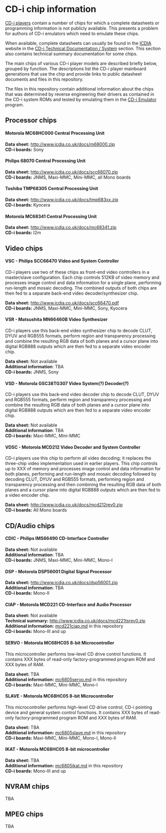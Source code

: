 # CD-i chip information

[CD-i players] contain a number of chips for which a complete datasheets or
programming information is not publicly available. This presents a problem for
authors of CD-i emulators which need to emulate these chips.

When available, complete datasheets can usually be found in the [ICDIA] website
in the [CD-i Technical Documentation / System] section. This section also
contains technical summary documentation for some chips.

The main chips of various CD-i player models are described briefly below,
grouped by function. The descriptions list the CD-i player mainboard generations
that use the chip and provide links to public datasheet documents and files in
this repository.

The files in this repository contain additional information about the chips that
was determined by reverse engineering their drivers as contained in the CD-i
system ROMs and tested by emulating them in the [CD-i Emulator] program.

[CD-i Players]: http://www.cdiemu.org/players/
[CD-i Emulator]: http://www.cdiemu.org/cdiemu/
[ICDIA]: http://www.icdia.co.uk/
[CD-i Technical Documentation / System]: http://www.icdia.co.uk/docs/

## Processor chips

#### Motorola MC68HC000 Central Processing Unit

**Data sheet:** http://www.icdia.co.uk/docs/m68000.zip \
**CD-i boards:** Sony

#### Philips 68070 Central Processing Unit

**Data sheet:** http://www.icdia.co.uk/docs/scc68070.zip \
**CD-i boards:** JNMS, Maxi-MMC, Mini-MMC, all Mono boards

#### Toshiba TMP68305 Central Processing Unit

**Data sheet:** http://www.icdia.co.uk/docs/tmp683xx.zip \
**CD-i boards:** Kyocera

#### Motorola MC68341 Central Processing Unit

**Data sheet:** http://www.icdia.co.uk/docs/mc68341.zip \
**CD-i boards:** I2m

## Video chips

#### VSC - Philips SCC66470 Video and System Controller

CD-i players use two of these chips as front-end video controllers in
a master/slave configuration. Each chip controls 512KB of video memory and
processes image control and data information for a single plane, performing
run-length and mosaic decoding. The combined outputs of both chips
are then fed to a separate back-end video decoder/synthesizer chip.

**Data sheet:** http://www.icdia.co.uk/docs/scc66470.pdf \
**CD-i boards:** JNMS, Maxi-MMC, Mini-MMC, Sony, Kyocera

#### VSR - Matsushita MN66460B Video Synthesizer

CD-i players use this back-end video synthesizer chip to decode CLUT, DYUV and
RGB555 formats, perform region and transparency processing and combine the
resulting RGB data of both planes and a cursor plane into digital RGB888 outputs
which are then fed to a separate video encoder chip.

**Data sheet:** Not available \
**Additional information**: TBA \
**CD-i boards:** JNMS, Sony

#### VSD - Motorola GSC38TG307 Video System(?) Decoder(?)

CD-i players use this back-end video decoder chip to decode CLUT, DYUV and
RGB555 formats, perform region and transparency processing and combine the
resulting RGB data of both planes and a cursor plane into digital RGB888 outputs
which are then fed to a separate video encoder chip.

**Data sheet:** Not available \
**Additional information**: TBA \
**CD-i boards:** Maxi-MMC, Mini-MMC

#### VDSC - Motorola MCD212 Video Decoder and System Controller

CD-i players use this chip to perform all video decoding; it replaces the
three-chip video implementation used in earlier players. This chip controls up
to XXX of memory and processes image control and data information for both
planes, performing and run-length and mosaic decoding followed by decoding CLUT,
DYUV and RGB555 formats, performing region and transparency processing and then
combining the resulting RGB data of both planes and a cursor plane
into digital RGB888 outputs which are then
fed to a video encoder chip.

**Data sheet:** http://www.icdia.co.uk/docs/mcd212rev0.zip \
**CD-i boards:** All Mono boards

## CD/Audio chips

#### CDIC - Philips IMS66490 CD-Interface Controller

**Data sheet:** Not available \
**Additional information**: TBA \
**CD-i boards:** JNMS, Maxi-MMC, Mini-MMC, Mono-I

#### DSP - Motorola DSP56001 Digital Signal Processor

**Data sheet:** http://www.icdia.co.uk/docs/dsp56001.zip \
**Additional information**: TBA \
**CD-i boards:** Mono-II

#### CIAP - Motorola MCD221 CD-Interface and Audio Processor

**Data sheet:** Not available \
**Technical summary:** http://www.icdia.co.uk/docs/mcd221tsrev0.zip \
**Additional information:** [mcd221ciap.md](mcd221ciap.md) in this repository \
**CD-i boards:** Mono-III and up

#### SERVO - Motorola MC68HC05 8-bit Microcontroller

This microcontroller performs low-level CD drive control functions.
It contains XXX bytes of read-only factory-programmed program ROM
and XXX bytes of RAM.

**Data sheet:** TBA \
**Additional information:** [mc6805servo.md](mc6805servo.md) in this repository \
**CD-i boards:** Maxi-MMC, Mini-MMC, Mono-I

#### SLAVE - Motorola MC68HC05 8-bit Microcontroller

This microcontroller performs high-level CD drive control, CD-i pointing
device and general system control functions.
It contains XXX bytes of read-only factory-programmed program ROM
and XXX bytes of RAM.

**Data sheet:** TBA \
**Additional information:** [mc6805slave.md](mc6805slave.md) in this repository \
**CD-i boards:** Maxi-MMC, Mini-MMC, Mono-I, Mono-II

#### IKAT - Motorola MC68HC05 8-bit microcontroller

**Data sheet:** TBA \
**Additional information:** [mc6805ikat.md](mc6805ikat.md) in this repository \
**CD-i boards:** Mono-III and up

## NVRAM chips

TBA

## MPEG chips

TBA
